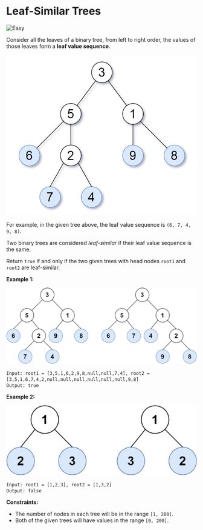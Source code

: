 # Leaf-Similar Trees

![Easy](https://img.shields.io/badge/Difficulty-Easy-green)

Consider all the leaves of a binary tree, from left to right order, the values of those leaves form a **leaf value sequence**.

![tree](tree.png)

For example, in the given tree above, the leaf value sequence is `(6, 7, 4, 9, 8)`.

Two binary trees are considered *leaf-similar* if their leaf value sequence is the same.

Return `true` if and only if the two given trees with head nodes `root1` and `root2` are leaf-similar.

 

**Example 1:**

![example1](leaf-similar-1.jpg)

```
Input: root1 = [3,5,1,6,2,9,8,null,null,7,4], root2 = [3,5,1,6,7,4,2,null,null,null,null,null,null,9,8]
Output: true
```

**Example 2:**

![example2](leaf-similar-2.jpg)

```
Input: root1 = [1,2,3], root2 = [1,3,2]
Output: false
```

**Constraints:**

- The number of nodes in each tree will be in the range `[1, 200]`.
- Both of the given trees will have values in the range `[0, 200]`.
